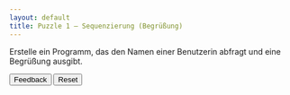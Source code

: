 ```yaml
---
layout: default
title: Puzzle 1 – Sequenzierung (Begrüßung)
---
```


Erstelle ein Programm, das den Namen einer Benutzerin abfragt und eine Begrüßung ausgibt.

<div id="greet-trash" class="sortable-code"></div>
<div id="greet-work"  class="sortable-code"></div>
<div style="clear: both;"></div>
<p>
    <input id="greet-feedback"  type="button" value="Feedback" />
    <input id="greet-reset"     type="button" value="Reset"    />
</p>

<script type="text/javascript">
(function () {
  var initial =
    "name = input(\"Wie heißt du?\")\\n" +
    "print(\"Hallo, \" + name + \"!\")\\n" +
    "print(\"Auf Wiedersehen\")  #distractor\\n";

  var pp = new ParsonsWidget({
    sortableId: "greet-work",
    trashId:    "greet-trash",
    grader:     ParsonsWidget._graders.LineBasedGrader,
    can_indent: true,
    x_indent:   50,
    lang:       "en",
    max_wrong_lines: 10
  });
  pp.init(initial);
  pp.shuffleLines();
  $("#greet-reset").click(function (e) { e.preventDefault(); pp.shuffleLines(); });
  $("#greet-feedback").click(function (e) { e.preventDefault(); pp.getFeedback(); });
})();
</script>
